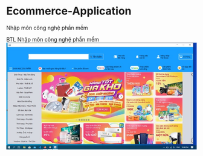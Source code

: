 # Ecommerce-Application
Nhập môn công nghệ phần mềm

BTL Nhập môn công nghệ phần mềm
![GitHub Logo](/src/res/screenshot.jpg)
